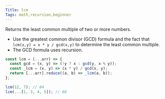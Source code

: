 ```yaml
---
Title: lcm
Tags: math,recursion,beginner
---
```


Returns the least common multiple of two or more numbers.

- Use the greatest common divisor (GCD) formula and the fact that `lcm(x,y) = x * y / gcd(x,y)` to determine the least common multiple.
- The GCD formula uses recursion.

```js
const lcm = (...arr) => {
  const gcd = (x, y) => (!y ? x : gcd(y, x % y));
  const _lcm = (x, y) => (x * y) / gcd(x, y);
  return [...arr].reduce((a, b) => _lcm(a, b));
};
```

```js
lcm(12, 7); // 84
lcm(...[1, 3, 4, 5]); // 60
```

